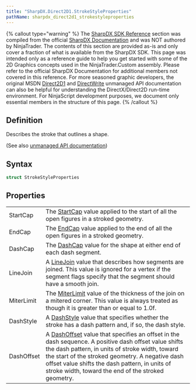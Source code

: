 ```yaml
---
title: "SharpDX.Direct2D1.StrokeStyleProperties"
pathName: sharpdx_direct2d1_strokestyleproperties
---
```


{% callout type="warning" %}
The [SharpDX SDK Reference](sharpdx_sdk_reference) section was compiled from the official [SharpDX Documentation](http://sharpdx.org/) and was NOT authored by NinjaTrader. The contents of this section are provided as-is and only cover a fraction of what is available from the SharpDX SDK. This page was intended only as a reference guide to help you get started with some of the 2D Graphics concepts used in the NinjaTrader.Custom assembly. Please refer to the official SharpDX Documentation for additional members not covered in this reference. For more seasoned graphic developers, the original MSDN [Direct2D1](https://msdn.microsoft.com/en-us/library/windows/desktop/dd370990.aspx) and [DirectWrite](https://msdn.microsoft.com/en-us/library/windows/desktop/dd368038.aspx) unmanaged API documentation can also be helpful for understanding the DirectX/Direct2D run-time environment. For NinjaScript development purposes, we document only essential members in the structure of this page.
{% /callout %}

## Definition

Describes the stroke that outlines a shape.

(See also [unmanaged API documentation](http://msdn.microsoft.com/en-us/library/dd368164.aspx))

## Syntax

```csharp
struct StrokeStyleProperties
```

## Properties

|  |  |
| --- | --- |
| StartCap | The [StartCap](sharpdx_direct2d1_strokestyle_startcap) value applied to the start of all the open figures in a stroked geometry. |
| EndCap | The [EndCap](sharpdx_direct2d1_strokestyle_endcap) value applied to the end of all the open figures in a stroked geometry. |
| DashCap | The [DashCap](sharpdx_direct2d1_strokestyle_dashcap) value for the shape at either end of each dash segment. |
| LineJoin | A [LineJoin](sharpdx_direct2d1_strokestyle_linejoin) value that describes how segments are joined. This value is ignored for a vertex if the segment flags specify that the segment should have a smooth join.  |
| MiterLimit | The [MiterLimit](sharpdx_direct2d1_strokestyle_miterlimit) value of the thickness of the join on a mitered corner. This value is always treated as though it is greater than or equal to 1.0f.  |
| DashStyle | A [DashStyle](sharpdx_direct2d1_strokestyle_dashstyle) value that specifies whether the stroke has a dash pattern and, if so, the dash style.  |
| DashOffset | A [DashOffset](sharpdx_direct2d1_strokestyle_dashoffset) value that specifies an offset in the dash sequence. A positive dash offset value shifts the dash pattern, in units of stroke width, toward the start of the stroked geometry. A negative dash offset value shifts the dash pattern, in units of stroke width, toward the end of the stroked geometry. |
